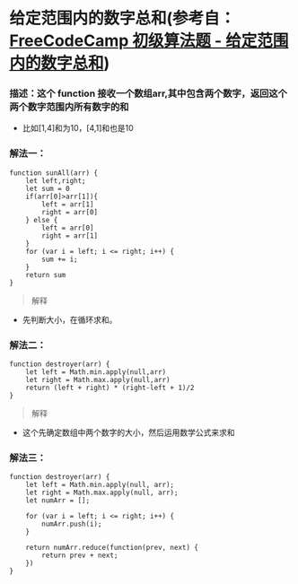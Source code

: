 # 给定范围内的数字总和(参考自： [FreeCodeCamp 初级算法题 - 给定范围内的数字总和](https://singsing.io/blog/fcc/intermediate-sum-all-numbers-in-a-range/#more))
### 描述：这个 function 接收一个数组arr,其中包含两个数字，返回这个两个数字范围内所有数字的和
* 比如[1,4]和为10，[4,1]和也是10

### 解法一：
```
function sunAll(arr) {
    let left,right;
    let sum = 0
    if(arr[0]>arr[1]){
        left = arr[1]
        right = arr[0]
    } else {
        left = arr[0]
        right = arr[1]
    }
    for (var i = left; i <= right; i++) {
        sum += i;
    }
    return sum
}
```
> 解释
 * 先判断大小，在循环求和。
### 解法二：
```
function destroyer(arr) {
    let left = Math.min.apply(null,arr)
    let right = Math.max.apply(null,arr)
    return (left + right) * (right-left + 1)/2
}
```
> 解释
* 这个先确定数组中两个数字的大小，然后运用数学公式来求和
### 解法三：
```
function destroyer(arr) {
    let left = Math.min.apply(null, arr);
    let right = Math.max.apply(null, arr);
    let numArr = [];

    for (var i = left; i <= right; i++) {
        numArr.push(i);
    }

    return numArr.reduce(function(prev, next) {
        return prev + next;
    })
}
```
